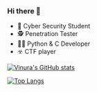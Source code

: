 ### Hi there 👋

<!--
**VinuraY/VinuraY** is a ✨ _special_ ✨ repository because its `README.md` (this file) appears on your GitHub profile.

Here are some ideas to get you started: -->

- 🎩 Cyber Security Student
- 🕵️ Penetration Tester
- 👨‍💻 Python & C Developer
- ☣️ CTF player

[![Vinura's GitHub stats](https://github-readme-stats.vercel.app/api?username=VinuraY&theme=algolia)](https://github.com/anuraghazra/github-readme-stats)

[![Top Langs](https://github-readme-stats.vercel.app/api/top-langs/?username=VinuraY&layout=compact&theme=blueberry)](https://github.com/anuraghazra/github-readme-stats)

